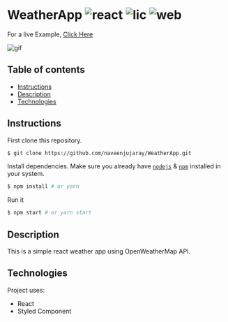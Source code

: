 # WeatherApp ![react](https://img.shields.io/badge/Reactjs-16.3.1-blue) ![lic](https://img.shields.io/github/license/naveenjujaray/WeatherApp) ![web](https://img.shields.io/website?url=https%3A%2F%2Fnaveenjujaray.github.io%2FWeatherApp%2F)

For a live Example, [Click Here](https://naveenjujaray.github.io/WeatherApp/)

![gif](gif.gif)

## Table of contents
  - [Instructions](#instructions)
  - [Description](#description)
  - [Technologies](#technologies)


## Instructions

First clone this repository.
```bash
$ git clone https://github.com/naveenjujaray/WeatherApp.git
```

Install dependencies. Make sure you already have [`nodejs`](https://nodejs.org/en/) & [`npm`](https://www.npmjs.com/) installed in your system.
```bash
$ npm install # or yarn
```

Run it
```bash
$ npm start # or yarn start
```

## Description
This is a simple react weather app using OpenWeatherMap API.
 
## Technologies
Project uses:
* React
* Styled Component


